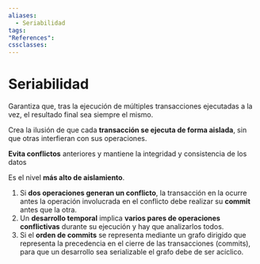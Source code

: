 ```yaml
---
aliases:
  - Seriabilidad
tags:
"References":
cssclasses:
---
```

# Seriabilidad

Garantiza que, tras la ejecución de múltiples transacciones ejecutadas a la vez, el resultado final sea siempre el mismo.

Crea la ilusión de que cada **transacción se ejecuta de forma aislada**, sin que otras interfieran con sus operaciones.

**Evita conflictos** anteriores y mantiene la integridad y consistencia de los datos

Es el nivel **más alto de aislamiento**.

1. Si **dos operaciones generan un conflicto**, la transacción en la ocurre antes la operación involucrada en el conflicto debe realizar su **commit** antes que la otra.
2. Un **desarrollo temporal** implica **varios pares de operaciones conflictivas** durante su ejecución y hay que analizarlos todos.
3. Si el **orden de commits** se representa mediante un grafo dirigido que representa la precedencia en el cierre de las transacciones (commits), para que un desarrollo sea serializable el grafo debe de ser acíclico. 